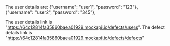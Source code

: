 The user details are:
{"username": "user1", "password": "123"},
{"username": "user2", "password": "345"},

The user details link is "https://64c12814fa35860baea01929.mockapi.io/defects/users".
The defect details link is "https://64c12814fa35860baea01929.mockapi.io/defects/defects"

